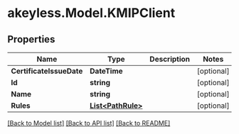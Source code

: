 # akeyless.Model.KMIPClient

## Properties

Name | Type | Description | Notes
------------ | ------------- | ------------- | -------------
**CertificateIssueDate** | **DateTime** |  | [optional] 
**Id** | **string** |  | [optional] 
**Name** | **string** |  | [optional] 
**Rules** | [**List&lt;PathRule&gt;**](PathRule.md) |  | [optional] 

[[Back to Model list]](../README.md#documentation-for-models) [[Back to API list]](../README.md#documentation-for-api-endpoints) [[Back to README]](../README.md)

